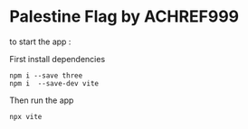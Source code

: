 # Palestine Flag by ACHREF999
to start the app  :

First install dependencies
```
npm i --save three
npm i  --save-dev vite
```
Then run the app 

```
npx vite
```